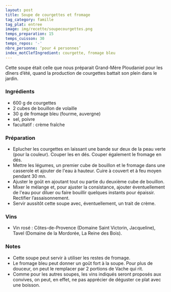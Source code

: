 ```yaml
---
layout: post
title: Soupe de courgettes et fromage
tag_category: famille
tag_plat: entree
image: img/recette/soupecourgettes.png
temps_preparation: 15
temps_cuisson: 30
temps_repos: '-'
nbre_personne: ‘pour 4 personnes’
index_motClefIngredient: courgette, fromage bleu
---
```

Cette soupe était celle que nous préparait Grand-Mère Ploudaniel pour les dîners d’été, quand la production de courgettes battait son plein dans le jardin.

### Ingrédients
* 600 g de courgettes
* 2 cubes de bouillon de volaille
* 30 g de fromage bleu (fourme, auvergne)  
* sel, poivre
* facultatif : crème fraîche

### Préparation
* Eplucher les courgettes en laissant une bande sur deux de la peau verte (pour la couleur). Couper les en dés. Couper également le fromage en dés.
* Mettre les légumes, un premier cube de bouillon et le fromage dans une casserole et ajouter de l'eau à hauteur. Cuire à couvert et à feu moyen pendant 30 mn.
* Ajuster le goût en ajoutant tout ou partie du deuxième cube de bouillon.
* Mixer le mélange et, pour ajuster la consistance, ajouter éventuellement de l'eau pour diluer ou faire bouillir quelques instants pour épaissir. Rectifier l’assaisonnement.
* Servir aussitôt cette soupe avec, éventuellement, un trait de crème.

### Vins
* Vin rosé : Côtes-de-Provence (Domaine Saint Victorin, Jacqueline), Tavel (Domaine de la Mordorée, La Reine des Bois).

### Notes
* Cette soupe peut servir à utiliser les restes de fromage.
* Le fromage bleu peut donner un goût fort à la soupe. Pour plus de douceur, on peut le remplacer par 2 portions de Vache qui rit.
* Comme pour les autres soupes, les vins indiqués seront proposés aux convives, on peut, en effet, ne pas apprécier de déguster ce plat avec une boisson.
